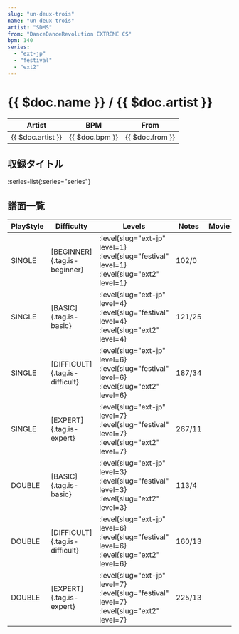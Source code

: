 ```yaml
---
slug: "un-deux-trois"
name: "un deux trois"
artist: "SDMS"
from: "DanceDanceRevolution EXTREME CS"
bpm: 140
series:
  - "ext-jp"
  - "festival"
  - "ext2"
---
```


# {{ $doc.name }} / {{ $doc.artist }}

|Artist|BPM|From|
|------|---|----|
|{{ $doc.artist }}|{{ $doc.bpm }}|{{ $doc.from }}|

## 収録タイトル

:series-list{:series="series"}

## 譜面一覧

|PlayStyle|Difficulty|Levels|Notes|Movie|
|---------|----------|------|-----|-----|
|SINGLE|[BEGINNER]{.tag.is-beginner}|:level{slug="ext-jp" level=1} :level{slug="festival" level=1} :level{slug="ext2" level=1}|102/0||
|SINGLE|[BASIC]{.tag.is-basic}|:level{slug="ext-jp" level=4} :level{slug="festival" level=4} :level{slug="ext2" level=4}|121/25||
|SINGLE|[DIFFICULT]{.tag.is-difficult}|:level{slug="ext-jp" level=6} :level{slug="festival" level=6} :level{slug="ext2" level=6}|187/34||
|SINGLE|[EXPERT]{.tag.is-expert}|:level{slug="ext-jp" level=7} :level{slug="festival" level=7} :level{slug="ext2" level=7}|267/11||
|DOUBLE|[BASIC]{.tag.is-basic}|:level{slug="ext-jp" level=3} :level{slug="festival" level=3} :level{slug="ext2" level=3}|113/4||
|DOUBLE|[DIFFICULT]{.tag.is-difficult}|:level{slug="ext-jp" level=6} :level{slug="festival" level=6} :level{slug="ext2" level=6}|160/13||
|DOUBLE|[EXPERT]{.tag.is-expert}|:level{slug="ext-jp" level=7} :level{slug="festival" level=7} :level{slug="ext2" level=7}|225/13||
